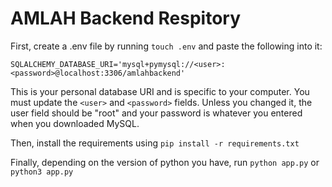 # AMLAH Backend Respitory

First, create a .env file by running `touch .env` and paste the following into it:

`SQLALCHEMY_DATABASE_URI='mysql+pymysql://<user>:<password>@localhost:3306/amlahbackend'`

This is your personal database URI and is specific to your computer. You must update the `<user>` and `<password>` fields. Unless you changed it, the user field should be "root" and your password is whatever you entered when you downloaded MySQL.

Then, install the requirements using `pip install -r requirements.txt`

Finally, depending on the version of python you have, run `python app.py` or `python3 app.py`
